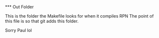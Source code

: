 *** Out Folder

This is the folder the Makefile looks for when it compiles RPN 
The point of this file is so that git adds this folder.

Sorry Paul lol